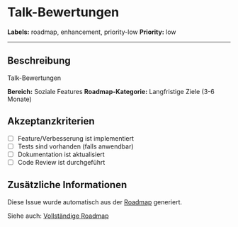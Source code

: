 # Talk-Bewertungen

**Labels:** roadmap, enhancement, priority-low
**Priority:** low

---

## Beschreibung

Talk-Bewertungen

**Bereich:** Soziale Features
**Roadmap-Kategorie:** Langfristige Ziele (3-6 Monate)

## Akzeptanzkriterien

- [ ] Feature/Verbesserung ist implementiert
- [ ] Tests sind vorhanden (falls anwendbar)
- [ ] Dokumentation ist aktualisiert
- [ ] Code Review ist durchgeführt

## Zusätzliche Informationen

Diese Issue wurde automatisch aus der [Roadmap](../ROADMAP.md) generiert.

Siehe auch: [Vollständige Roadmap](../ROADMAP.md)